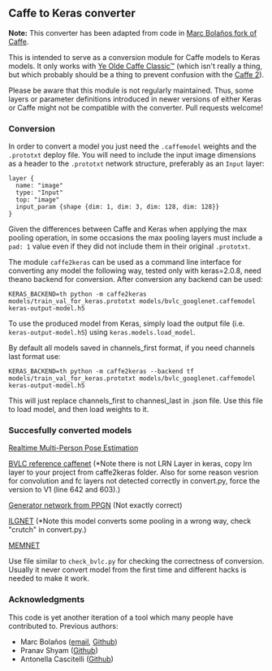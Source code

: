## Caffe to Keras converter

**Note:** This converter has been adapted from code in [Marc Bolaños fork of
Caffe]().

This is intended to serve as a conversion module for Caffe models to Keras
models. It only works
with [Ye Olde Caffe Classic™](https://github.com/BVLC/caffe) (which isn't really
a thing, but which probably should be a thing to prevent confusion with
the [Caffe 2](https://caffe2.ai/)).

Please be aware that this module is not regularly maintained. Thus, some layers
or parameter definitions introduced in newer versions of either Keras or Caffe
might not be compatible with the converter. Pull requests welcome!

### Conversion

In order to convert a model you just need the `.caffemodel` weights and the
`.prototxt` deploy file. You will need to include the input image dimensions as
a header to the `.prototxt` network structure, preferably as an `Input` layer:

```
layer {
  name: "image"
  type: "Input"
  top: "image"
  input_param {shape {dim: 1, dim: 3, dim: 128, dim: 128}}
}
```

Given the differences between Caffe and Keras when applying the max pooling
operation, in some occasions the max pooling layers must include a `pad: 1`
value even if they did not include them in their original `.prototxt`.

The module `caffe2keras` can be used as a command line interface for converting
any model the following way, tested only with keras=2.0.8, need theano backend for conversion.
After conversion any backend can be used:

```
KERAS_BACKEND=th python -m caffe2keras models/train_val_for_keras.prototxt models/bvlc_googlenet.caffemodel keras-output-model.h5
```

To use the produced model from Keras, simply load the output file (i.e.
`keras-output-model.h5`) using `keras.models.load_model`.

By default all models saved in channels_first format, if you need channels last format use:
```
KERAS_BACKEND=th python -m caffe2keras --backend tf models/train_val_for_keras.prototxt models/bvlc_googlenet.caffemodel keras-output-model.h5
```
This will just replace channels_first to channesl_last in .json file. Use this file to load model, and then load weights to it.
### Succesfully converted models

[Realtime Multi-Person Pose Estimation](https://github.com/ZheC/Realtime_Multi-Person_Pose_Estimation)

[BVLC reference caffenet](https://github.com/BVLC/caffe/tree/master/models/bvlc_reference_caffenet)
(*Note there is not LRN Layer in keras, copy lrn layer to your project from caffe2keras folder. Also for some reason vesrion for convolution and fc layers not detected correctly in convert.py, force the version to V1 (line 642 and 603).)

[Generator network from PPGN](https://github.com/Evolving-AI-Lab/ppgn)
(Not exactly correct)

[ILGNET](https://github.com/BestiVictory/ILGnet)
(*Note this model converts some pooling in a wrong way, check "crutch" in convert.py.)

[MEMNET](http://memorability.csail.mit.edu/download.html)


Use file similar to ```check_bvlc.py``` for checking the correctness of conversion.
Usually it never convert model from the first time and different hacks is needed to make it work.

### Acknowledgments

This code is yet another iteration of a tool which many people have contributed
to. Previous authors:

- Marc Bolaños ([email](mailto:marc.bolanos@ub.edu), [Github](https://github.com/MarcBS))
- Pranav Shyam ([Github](https://github.com/pranv))
- Antonella Cascitelli ([Github](https://github.com/lenlen))
